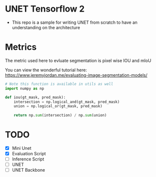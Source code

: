 # UNET Tensorflow 2 
- This repo is a sample for writing UNET from scratch to have an understanding on the architecture

# Metrics
The metric used here to evluate segmentation is pixel wise IOU and mIoU

You can view the wonderful tutorial here: https://www.jeremyjordan.me/evaluating-image-segmentation-models/
```python
# Note this function is available in utils as well
import numpy as np

def iou(gt_mask, pred_mask):
    intersection = np.logical_and(gt_mask, pred_mask)
    union = np.logical_or(gt_mask, pred_mask)
    
    return np.sum(intersection) / np.sum(union)
```

# TODO
- [x] Mini Unet
- [x] Evaluation Script
- [ ] Inference Script
- [ ] UNET
- [ ] UNET Backbone
